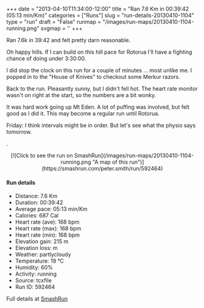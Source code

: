 +++
date = "2013-04-10T11:34:00-12:00"
title = "Ran 7.6 Km in 00:39:42 (05:13 min/Km)"
categories = ["Runs"]
slug = "run-details-20130410-1104"
type = "run"
draft = "False"
runmap = "/images/run-maps/20130410-1104-running.png"
svgmap = '<polyline points="54 4, 56 0, 46 1, 42 3, 38 6, 33 11, 29 27, 28 31, 14 71, 13 72, 12 77, 37 82, 42 85, 44 92, 47 94, 64 100, 63 84, 66 73, 71 67, 81 64, 87 66, 88 68, 86 77, 88 84, 87 86, 85 89, 79 91, 75 90, 72 85, 73 82, 77 81, 79 77, 78 74, 79 63, 85 61, 82 58, 76 56, 66 47, 59 45, 62 36, 66 32, 66 28, 61 23, 61 15, 50 13, 54 6">'
+++

Ran 7.6k in 39:42 and felt pretty darn reasonable. 

Oh happy hills. If I can build on this hill pace for Rotorua I'll have a fighting chance of doing under 3:30:00. 

I did stop the clock on this run for a couple of minutes ... most unlike me. I popped in to the "House of Knives" to checkout some Merkur razors. 

Back to the run. Pleasantly sunny, but I didn't fell hot. The heart rate monitor wasn't on right at the start, so the numbers are a bit wonky. 

It was hard work going up Mt Eden. A lot of puffing was involved, but felt good as I did it. This may become a regular run until Rotorua. 

Friday: I think intervals might be in order. But let's see what the physio says tomorrow. 

. 



<!--more-->

<center>
[![Click to see the run on SmashRun](/images/run-maps/20130410-1104-running.png "A map of this run")](https://smashrun.com/peter.smith/run/592464)
</center>

#### Run details

* Distance: 7.6 Km
* Duration: 00:39:42
* Average pace: 05:13 min/Km
* Calories: 687 Cal
* Heart rate (ave): 168 bpm
* Heart rate (max): 168 bpm
* Heart rate (min): 168 bpm
* Elevation gain: 215 m
* Elevation loss:  m
* Weather: partlycloudy
* Temperature: 19 &deg;C
* Humidity: 60%
* Activity: running
* Source: tcxfile
* Run ID: 592464

Full details at [SmashRun](https://smashrun.com/peter.smith/run/592464)